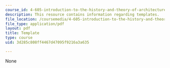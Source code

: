 ```yaml
---
course_id: 4-605-introduction-to-the-history-and-theory-of-architecture-spring-2012
description: This resource contains information regarding templates.
file_location: /coursemedia/4-605-introduction-to-the-history-and-theory-of-architecture-spring-2012/3d285c808ff4467d47095f9216a3a635_MIT4_605S12_lec_note_temp.pdf
file_type: application/pdf
layout: pdf
title: Template
type: course
uid: 3d285c808ff4467d47095f9216a3a635

---
```

None